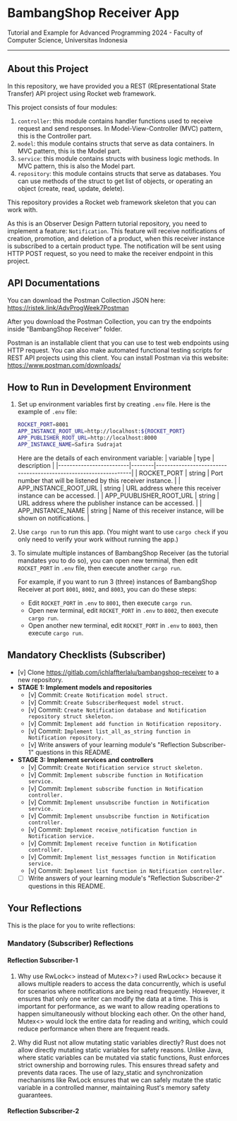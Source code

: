 # BambangShop Receiver App
Tutorial and Example for Advanced Programming 2024 - Faculty of Computer Science, Universitas Indonesia

---

## About this Project
In this repository, we have provided you a REST (REpresentational State Transfer) API project using Rocket web framework.

This project consists of four modules:
1.  `controller`: this module contains handler functions used to receive request and send responses.
    In Model-View-Controller (MVC) pattern, this is the Controller part.
2.  `model`: this module contains structs that serve as data containers.
    In MVC pattern, this is the Model part.
3.  `service`: this module contains structs with business logic methods.
    In MVC pattern, this is also the Model part.
4.  `repository`: this module contains structs that serve as databases.
    You can use methods of the struct to get list of objects, or operating an object (create, read, update, delete).

This repository provides a Rocket web framework skeleton that you can work with.

As this is an Observer Design Pattern tutorial repository, you need to implement a feature: `Notification`.
This feature will receive notifications of creation, promotion, and deletion of a product, when this receiver instance is subscribed to a certain product type.
The notification will be sent using HTTP POST request, so you need to make the receiver endpoint in this project.

## API Documentations

You can download the Postman Collection JSON here: https://ristek.link/AdvProgWeek7Postman

After you download the Postman Collection, you can try the endpoints inside "BambangShop Receiver" folder.

Postman is an installable client that you can use to test web endpoints using HTTP request.
You can also make automated functional testing scripts for REST API projects using this client.
You can install Postman via this website: https://www.postman.com/downloads/

## How to Run in Development Environment
1.  Set up environment variables first by creating `.env` file.
    Here is the example of `.env` file:
    ```bash
    ROCKET_PORT=8001
    APP_INSTANCE_ROOT_URL=http://localhost:${ROCKET_PORT}
    APP_PUBLISHER_ROOT_URL=http://localhost:8000
    APP_INSTANCE_NAME=Safira Sudrajat
    ```
    Here are the details of each environment variable:
    | variable                | type   | description                                                     |
    |-------------------------|--------|-----------------------------------------------------------------|
    | ROCKET_PORT             | string | Port number that will be listened by this receiver instance.    |
    | APP_INSTANCE_ROOT_URL   | string | URL address where this receiver instance can be accessed.       |
    | APP_PUUBLISHER_ROOT_URL | string | URL address where the publisher instance can be accessed.       |
    | APP_INSTANCE_NAME       | string | Name of this receiver instance, will be shown on notifications. |
2.  Use `cargo run` to run this app.
    (You might want to use `cargo check` if you only need to verify your work without running the app.)
3.  To simulate multiple instances of BambangShop Receiver (as the tutorial mandates you to do so),
    you can open new terminal, then edit `ROCKET_PORT` in `.env` file, then execute another `cargo run`.

    For example, if you want to run 3 (three) instances of BambangShop Receiver at port `8001`, `8002`, and `8003`, you can do these steps:
    -   Edit `ROCKET_PORT` in `.env` to `8001`, then execute `cargo run`.
    -   Open new terminal, edit `ROCKET_PORT` in `.env` to `8002`, then execute `cargo run`.
    -   Open another new terminal, edit `ROCKET_PORT` in `.env` to `8003`, then execute `cargo run`.

## Mandatory Checklists (Subscriber)
-   [v] Clone https://gitlab.com/ichlaffterlalu/bambangshop-receiver to a new repository.
-   **STAGE 1: Implement models and repositories**
    -   [v] Commit: `Create Notification model struct.`
    -   [v] Commit: `Create SubscriberRequest model struct.`
    -   [v] Commit: `Create Notification database and Notification repository struct skeleton.`
    -   [v] Commit: `Implement add function in Notification repository.`
    -   [v] Commit: `Implement list_all_as_string function in Notification repository.`
    -   [v] Write answers of your learning module's "Reflection Subscriber-1" questions in this README.
-   **STAGE 3: Implement services and controllers**
    -   [v] Commit: `Create Notification service struct skeleton.`
    -   [v] Commit: `Implement subscribe function in Notification service.`
    -   [v] Commit: `Implement subscribe function in Notification controller.`
    -   [v] Commit: `Implement unsubscribe function in Notification service.`
    -   [v] Commit: `Implement unsubscribe function in Notification controller.`
    -   [v] Commit: `Implement receive_notification function in Notification service.`
    -   [v] Commit: `Implement receive function in Notification controller.`
    -   [v] Commit: `Implement list_messages function in Notification service.`
    -   [v] Commit: `Implement list function in Notification controller.`
    -   [ ] Write answers of your learning module's "Reflection Subscriber-2" questions in this README.

## Your Reflections
This is the place for you to write reflections:

### Mandatory (Subscriber) Reflections

#### Reflection Subscriber-1
1. Why use RwLock<> instead of Mutex<>?
    i used RwLock<> because it allows multiple readers to access the data concurrently, which is useful for scenarios where notifications are being read frequently. However, it ensures that only one writer can modify the data at a time. This is important for performance, as we want to allow reading operations to happen simultaneously without blocking each other. On the other hand, Mutex<> would lock the entire data for reading and writing, which could reduce performance when there are frequent reads.

2. Why did Rust not allow mutating static variables directly?
    Rust does not allow directly mutating static variables for safety reasons. Unlike Java, where static variables can be mutated via static functions, Rust enforces strict ownership and borrowing rules. This ensures thread safety and prevents data races. The use of lazy_static and synchronization mechanisms like RwLock ensures that we can safely mutate the static variable in a controlled manner, maintaining Rust's memory safety guarantees.
#### Reflection Subscriber-2
